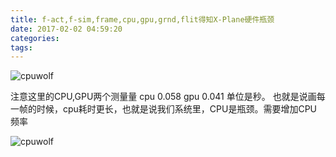```yaml
---
title: f-act,f-sim,frame,cpu,gpu,grnd,flit得知X-Plane硬件瓶颈
date: 2017-02-02 04:59:20
categories:
tags:
---
```



![cpuwolf](/images/data/attachment/201702/02/125738dbdhzwaxt5kpada9.jpg)

注意这里的CPU,GPU两个测量量
cpu 0.058
gpu 0.041
单位是秒。
也就是说画每一帧的时候，cpu耗时更长，也就是说我们系统里，CPU是瓶颈。需要增加CPU频率

![cpuwolf](/images/data/attachment/201702/02/125822y0x1ttxuatmtt0pb.jpg)

